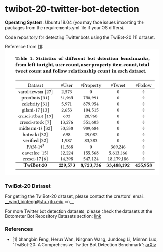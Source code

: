 # twibot-20-twitter-bot-detection
__Operating System__: Ubuntu 18.04 (you may face issues importing the packages from the requirements.yml file if your OS differs).

Code repository for detecting Twitter bots using the TwiBot-20 [[1](#references)] dataset.


Reference from [[1](#references)]:
![dataset-details](misc/twibot-20-paper-table1.png "Twibot-20 dataset details")


### TwiBot-20 Dataset
For getting the TwiBot-20 dataset, please contact the creators' email: __wind_binteng@stu.xjtu.edu.cn__

For more Twitter bot detection datasets, please check the datasets at the Botometer Bot Repository Datasets section: [link](https://botometer.osome.iu.edu/bot-repository/datasets.html)

### References
* [1] Shangbin Feng, Herun Wan, Ningnan Wang, Jundong Li, Minnan Luo, "TwiBot-20: A Comprehensive Twitter Bot Detection Benchmark": [arXiv](https://arxiv.org/abs/2106.13088)
